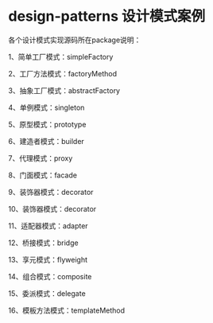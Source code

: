 # design-patterns 设计模式案例

各个设计模式实现源码所在package说明：

1、简单工厂模式：simpleFactory

2、工厂方法模式：factoryMethod

3、抽象工厂模式：abstractFactory

4、单例模式：singleton

5、原型模式：prototype

6、建造者模式：builder

7、代理模式：proxy

8、门面模式：facade

9、装饰器模式：decorator

10、装饰器模式：decorator

11、适配器模式：adapter

12、桥接模式：bridge

13、享元模式：flyweight

14、组合模式：composite

15、委派模式：delegate

16、模板方法模式：templateMethod

